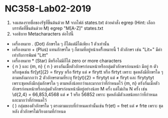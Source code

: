 # NC358-Lab02-2019
1. จงแสดงรายชื่อของรัฐที่ขึ้นต้นด้วย M จากไฟล์ states.txt ด้วยคำสั่ง egrep (Hint: เลือกบรรทัดที่ขึ้นต้นด้วย M)
egrep "M[A-Z]" states.txt
2. จงอธิบาย Metacharacters ต่อไปนี้
  - เครื่องหมาย . (Dot)
  อักษรใด ๆ ก็ได้แต่มีได้เพียง 1 ตัวเท่านั้น
  - เครื่องหมาย + (Plus)
  แทนอักษรใด ๆ ก็ตามที่อยู่หน้าเครื่ิงหมายนี้ 1 ตัวอักษร เช่น "Lit+" มีค่าเท่ากับการพิมพ์ "Litt"
  - เครื่องหมาย * (Star)
   มีหรือไม่มีก็ได้ zero or more characters
  - { n } และ {m, n}
 { n } ตรงกันเมื่ิอตัวอักษรก่อนหน้าหรือกลุ่มตัวอักษรก่อนหน้า มีอยู่ n ตัวหรือชุดเช่น fir[yt]{2} = firyy หรือ firty แต่ ≠ firytt หรือ firtyt เพราะ ชุดหลังมีอักษรใด ๆ ตามหลังมากกว่า 2 ตัวอักษรตามที่ระบุ fir(yt){2} = firytyt แต่ ≠ firyt และ firytytyt เพราะชุดหลังมีกลุ่มอักษรใด ๆ ตามหลังน้อยกว่าและมากกว่าที่กำหนดไว้
{m, n} ตรังกันเมื่อตัวอักษรก่อนหน้าหรือกลุ่มตัวอักษรก่อนหน้ามีอยู่อย่างน้อย M ครั้ง แต่ไม่เกิน N ครั้ง เช่น \d{2,4} = 66,853,4568 แต่ ≠ 1 หรือ 56852 เพราะ ชุดหลังมีตัวเลขน้อยกว่าที่กำหนดและมากว่าที่กำหนดไว้
  - ( )
  กลุ่มของตัวอักษรใด ๆ ตรงตามแบบที่กำหนดเท่านั้นเช่น fr(et) = fret แต่ ≠ frte เพราะ ชุดหลัง ตัวอักษรไม่เรียงตามที่กำหนด
